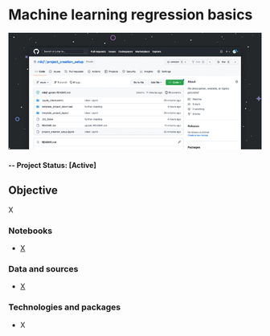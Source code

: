 # Machine learning regression basics

![alternative text](img/readme_image.jpg)

#### -- Project Status: [Active]

## Objective
X

### Notebooks
* [X](X.ipynb)

### Data and sources
* [X](https://X)

### Technologies and packages
* X
